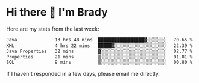 # Hi there 👋 I'm Brady

Here are my stats from the last week:
<!--START_SECTION:waka-->

```txt
Java              13 hrs 48 mins  █████████████████▓░░░░░░░   70.65 %
XML               4 hrs 22 mins   █████▓░░░░░░░░░░░░░░░░░░░   22.39 %
Java Properties   32 mins         ▓░░░░░░░░░░░░░░░░░░░░░░░░   02.77 %
Properties        21 mins         ▒░░░░░░░░░░░░░░░░░░░░░░░░   01.81 %
SQL               9 mins          ▒░░░░░░░░░░░░░░░░░░░░░░░░   00.80 %
```

<!--END_SECTION:waka-->

If I haven't responded in a few days, please email me directly. 
